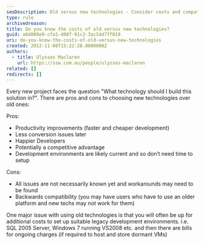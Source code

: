 ```yaml
---
seoDescription: Old versus new technologies - Consider costs and compatibility when choosing a solution to build your project.
type: rule
archivedreason:
title: Do you know the costs of old versus new technologies?
guid: a6d808e9-cfa1-408f-91c2-3ac54d7ff019
uri: do-you-know-the-costs-of-old-versus-new-technologies
created: 2012-11-08T15:22:28.0000000Z
authors:
  - title: Ulysses Maclaren
    url: https://ssw.com.au/people/ulysses-maclaren
related: []
redirects: []
---
```


Every new project faces the question "What technology should I build this solution in?". There are pros and cons to choosing new technologies over old ones:

<!--endintro-->

Pros:

* Productivity improvements (faster and cheaper development)
* Less conversion issues later
* Happier Developers
* Potentially a competitive advantage
* Development environments are likely current and so don’t need time to setup

Cons:

* All issues are not necessarily known yet and workarounds may need to be found
* Backwards compatibility (you may have users who have to use an older platform and new techs may not work for them)

One major issue with using old technologies is that you will often be up for additional costs to set up suitable legacy development environments. i.e. SQL 2005 Server, Windows 7 running VS2008 etc. and then there are bills for ongoing charges (if required to host and store dormant VMs)
